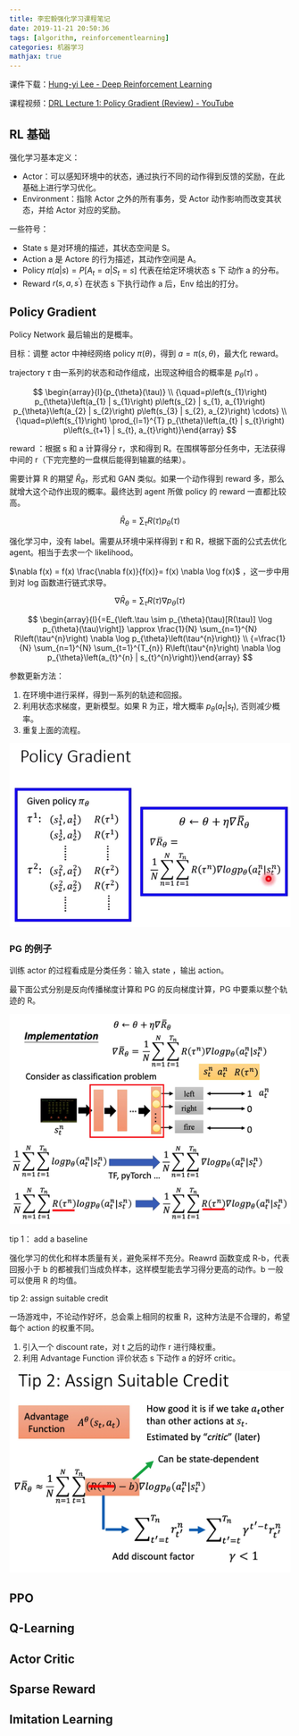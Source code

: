 ```yaml
---
title: 李宏毅强化学习课程笔记
date: 2019-11-21 20:50:36
tags: [algorithm, reinforcementlearning]
categories: 机器学习
mathjax: true
---
```


课件下载：[Hung-yi Lee - Deep Reinforcement Learning](http://speech.ee.ntu.edu.tw/~tlkagk/courses_MLDS18.html)

课程视频：[DRL Lecture 1: Policy Gradient (Review) - YouTube](https://www.youtube.com/watch?v=z95ZYgPgXOY&list=PLJV_el3uVTsODxQFgzMzPLa16h6B8kWM_)

## RL 基础

强化学习基本定义：

- Actor：可以感知环境中的状态，通过执行不同的动作得到反馈的奖励，在此基础上进行学习优化。
- Environment：指除 Actor 之外的所有事务，受 Actor 动作影响而改变其状态，并给 Actor 对应的奖励。

一些符号：

- State s 是对环境的描述，其状态空间是 S。
- Action a 是 Actore 的行为描述，其动作空间是 A。
- Policy $\pi(a|s)=P[A_t=a|S_t=s]$ 代表在给定环境状态 s 下 动作 a 的分布。
- Reward ${r(s,a,s^{\prime})}$ 在状态 s 下执行动作 a 后，Env 给出的打分。

## Policy Gradient

Policy Network 最后输出的是概率。

目标：调整 actor 中神经网络 policy $\pi(\theta)$，得到 $a=\pi(s, \theta)$，最大化 reward。

trajectory $\tau$ 由一系列的状态和动作组成，出现这种组合的概率是 $p_{\theta}(\tau)$ 。

$$
\begin{array}{l}{p_{\theta}(\tau)} \\ {\quad=p\left(s_{1}\right) p_{\theta}\left(a_{1} | s_{1}\right) p\left(s_{2} | s_{1}, a_{1}\right) p_{\theta}\left(a_{2} | s_{2}\right) p\left(s_{3} | s_{2}, a_{2}\right) \cdots} \\ {\quad=p\left(s_{1}\right) \prod_{l=1}^{T} p_{\theta}\left(a_{t} | s_{t}\right) p\left(s_{t+1} | s_{t}, a_{t}\right)}\end{array}
$$

reward ：根据 s 和 a 计算得分 r，求和得到 R。在围棋等部分任务中，无法获得中间的 r（下完完整的一盘棋后能得到输赢的结果）。

需要计算 R 的期望 $\bar{R}_{\theta}$，形式和 GAN 类似。如果一个动作得到 reward 多，那么就增大这个动作出现的概率。最终达到 agent 所做 policy 的 reward 一直都比较高。

$$
\bar{R}_{\theta}=\sum_{\tau} R(\tau) p_{\theta}(\tau)
$$

强化学习中，没有 label。需要从环境中采样得到 $\tau$ 和 R，根据下面的公式去优化 agent。相当于去求一个 likelihood。 

$\nabla f(x) = f(x) \frac{\nabla f(x)}{f(x)}= f(x) \nabla \log f(x)$ ，这一步中用到对 log 函数进行链式求导。

$$
\nabla \bar{R}_{\theta}=\sum_{\tau} R(\tau) \nabla p_{\theta}(\tau)
$$

$$
\begin{array}{l}{=E_{\left.\tau \sim p_{\theta}(\tau)[R(\tau)] \log p_{\theta}(\tau)\right]} \approx \frac{1}{N} \sum_{n=1}^{N} R\left(\tau^{n}\right) \nabla \log p_{\theta}\left(\tau^{n}\right)} \\ {=\frac{1}{N} \sum_{n=1}^{N} \sum_{t=1}^{T_{n}} R\left(\tau^{n}\right) \nabla \log p_{\theta}\left(a_{t}^{n} | s_{t}^{n}\right)}\end{array}
$$

参数更新方法：
1. 在环境中进行采样，得到一系列的轨迹和回报。
2. 利用状态求梯度，更新模型。如果 R 为正，增大概率 $p_{\theta}(a_t|s_t)$, 否则减少概率。
3. 重复上面的流程。


![](/file/15726799935625.jpg)

### PG 的例子

训练 actor 的过程看成是分类任务：输入 state ，输出 action。

最下面公式分别是反向传播梯度计算和 PG 的反向梯度计算，PG 中要乘以整个轨迹的 R。

![-w914](/file/15752505145081.jpg)


tip 1： add a baseline

强化学习的优化和样本质量有关，避免采样不充分。Reawrd 函数变成 R-b，代表回报小于 b 的都被我们当成负样本，这样模型能去学习得分更高的动作。b 一般可以使用 R 的均值。

tip 2: assign suitable credit

一场游戏中，不论动作好坏，总会乘上相同的权重 R，这种方法是不合理的，希望每个 action 的权重不同。

1. 引入一个 discount rate，对 t 之后的动作 r 进行降权重。
2. 利用 Advantage Function 评价状态 s 下动作 a 的好坏 critic。

 ![-w844](/file/15752505547153.jpg)

## PPO

## Q-Learning

## Actor Critic

## Sparse Reward

## Imitation Learning


